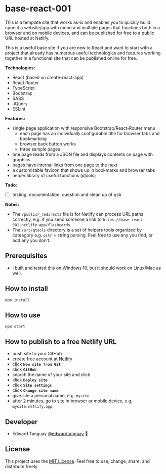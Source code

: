 # base-react-001

This is a template site that works as-is and enables you to quickly build upon it a website/app with menu and multiple pages that functions both in a browser and on mobile devices, and can be published for free to a public URL hosted at Netlify.

This is a useful base site if you are new to React and want to start with a project that already has numerous useful technologies and features working together in a functional site that can be published online for free.

**Technologies:**

- React (based on create-react-app)
- React Router
- TypeScript
- Bootstrap
- SASS
- JQuery
- ESLint

**Features:**
- single page application with responsive Bootstrap/React-Router menu
	- each page has an individually configurable title for browser tabs and bookmarking
	- browser back button works
	- three sample pages
- one page reads from a JSON file and displays contents on page with graphics
- pages have internal links from one page to the next
- a customizable favicon that shows up in bookmarks and browser tabs
- helper library of useful functions (qtools)

**Todo:**
- [ ] testing, documentation, question and clean up of qstr

**Notes:**
- The `/public/_redirects` file is for Netlify can process URL paths correctly, e.g. if you send someone a link to `https://base-react-001.netlify.app/flashcards`.
- The `/src/qtools` directory is a set of helpers tools organized by cateagory e.g. `qstr` = string parsing. Feel free to use any you find, or add any you don't. 

## Prerequisites

* I built and tested this on Windows 10, but it should work on Linux/Mac as well.

## How to install 

```
npm install
```
## How to use

```
npm start
```

## How to publish to a free Netlify URL

- push site to your GitHub
- create free account at [Netlify](https://netlify.com)
- click **`New site from Git`**
- click **`GitHub`**
- search the name of your site and click
- click **`Deploy site`**
- click **`Site settings`**
- click **`Change site name`**
- give site a personal name, e.g. `mysite`
- after 2 minutes, go to site in browser or mobile device, e.g. `mysite.netlify.app`

## Developer

* Edward Tanguay [@edwardtanguay](https://github.com/edwardtanguay) 📖

## License

This project uses the [MIT License](https://choosealicense.com/licenses/mit). Feel free to use, change, share, and distribute freely.